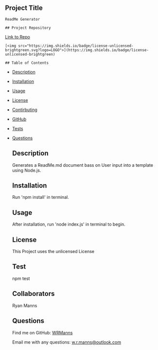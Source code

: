 ## Project Title
    ReadMe Generator
    
    ## Project Repository
  [Link to Repo](https://github.com/WRManns/readme-generator)

    [<img src="https://img.shields.io/badge/license-unlicensed-brightgreen.svg?logo=LOGO">](https://img.shields.io/badge/license-unlicensed-brightgreen)

    ## Table of Contents
- [Description](#description)
- [Installation](#installation)
- [Usage](#usage)
- [License](#license)
- [Contirbuting](#collaborators)
- [GitHub](#github)
- [Tests](#tests)
- [Questions](#questions)

    ## Description

    Generates a ReadMe.md document bass on User input into a template using Node.js.

    ## Installation

    Run 'npm install' in terminal.

    ## Usage

    After installation, run 'node index.js' in terminal to begin.

    ## License
  This Project uses the unlicensed License

    ## Test

    npm test

    ## Collaborators

    Ryan Manns

    ## Questions
    
    Find me on GitHub: [WRManns](https://github.com/WRManns)
    
    Email me with any questions: w.r.manns@outlook.com  

